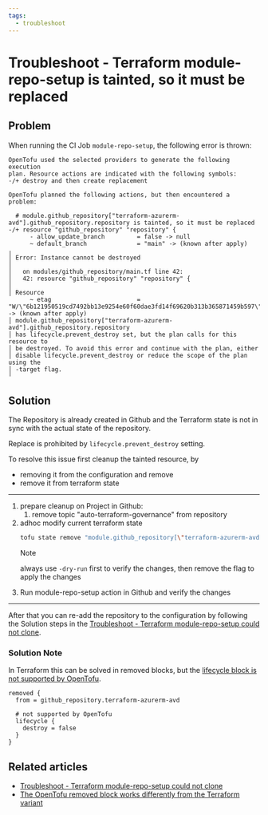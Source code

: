 ```yaml
---
tags:
  - troubleshoot
---
```


# Troubleshoot - Terraform module-repo-setup is tainted, so it must be replaced

## Problem

<!--
Describe the problem as the user would experience it. For example "Level 7
printer is flashing red and wont print".
-->

When running the CI Job `module-repo-setup`, the following error is thrown:

```plain
OpenTofu used the selected providers to generate the following execution
plan. Resource actions are indicated with the following symbols:
-/+ destroy and then create replacement

OpenTofu planned the following actions, but then encountered a problem:

  # module.github_repository["terraform-azurerm-avd"].github_repository.repository is tainted, so it must be replaced
-/+ resource "github_repository" "repository" {
      - allow_update_branch         = false -> null
      ~ default_branch              = "main" -> (known after apply)
╷
│ Error: Instance cannot be destroyed
│ 
│   on modules/github_repository/main.tf line 42:
│   42: resource "github_repository" "repository" {
│ 
│ Resource
      ~ etag                        = "W/\"6b121950519cd7492bb13e9254e60f60dae3fd14f69620b313b365871459b597\"" -> (known after apply)
│ module.github_repository["terraform-azurerm-avd"].github_repository.repository
│ has lifecycle.prevent_destroy set, but the plan calls for this resource to
│ be destroyed. To avoid this error and continue with the plan, either
│ disable lifecycle.prevent_destroy or reduce the scope of the plan using the
│ -target flag.
╵
```

## Solution

<!--
Provide steps that the user can take to solve the problem. For example "The
level 7 printer will flash red when it is out of paper. Add paper to tray 1".
-->

The Repository is already created in Github and the Terraform state is not in sync with the actual state of the repository.

Replace is prohibited by `lifecycle.prevent_destroy` setting.

To resolve this issue first cleanup the tainted resource, by

- removing it from the configuration and remove
- remove it from terraform state

---
1. prepare cleanup on Project in Github:
   1. remove topic "auto-terraform-governance" from repository
2. adhoc modify current terraform state
   ```bash
   tofu state remove "module.github_repository[\"terraform-azurerm-avd\"]" -dry-run
   ```
   > [!NOTE]
   > always use `-dry-run` first to verify the changes, then remove the flag to apply the changes
3. Run module-repo-setup action in Github and verify the changes

---
After that you can re-add the repository to the configuration by following the Solution steps in the [Troubleshoot - Terraform module-repo-setup could not clone][related-troubleshoot].

### Solution Note

In Terraform this can be solved in removed blocks, but the [lifecycle block is not supported by OpenTofu][open-tofu-removed-block].

```hcl
removed {
  from = github_repository.terraform-azurerm-avd
  
  # not supported by OpenTofu
  lifecycle {
    destroy = false
  }
}
```

## Related articles

<!-- List related articles here -->

- [Troubleshoot - Terraform module-repo-setup could not clone][related-troubleshoot]
- [The OpenTofu removed block works differently from the Terraform variant][open-tofu-removed-block]

<!-- Put link references here -->

[related-troubleshoot]: <./Troubleshoot%20-%20Terraform%20module-repo-setup%20could%20not%20clone.md#solution>
[open-tofu-removed-block]: <https://github.com/opentofu/opentofu/blob/de9fb7ccca5d02b7b675a036993bc5edcbd28c05/website/docs/intro/migration/terraform-1.8.mdx#removed-block>
